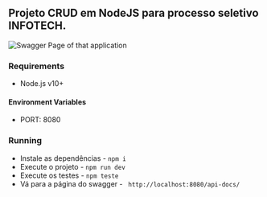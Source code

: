 ## Projeto CRUD em NodeJS para processo seletivo INFOTECH.

<img src="https://i.imgur.com/7c3DnhT.png?1" alt="Swagger Page of that application" title="Swagger Page of that application"/>

### Requirements

- Node.js v10+

#### Environment Variables

- PORT: 8080
### Running

- Instale as dependências  - `npm i`
- Execute o projeto - `npm run dev`
- Execute os testes - `npm teste`
- Vá para a página do swagger - ` http://localhost:8080/api-docs/`

